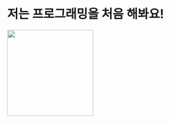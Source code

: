 # 저는 프로그래밍을 처음 해봐요!
<img src = "http://postfiles8.naver.net/20151222_279/dajiou98_1450744014621291b0_JPEG/www_google_co_kr_20151222_091331.jpg?type=w2" width = "200">

